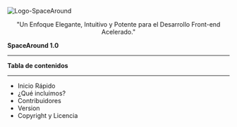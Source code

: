 ![Logo-SpaceAround](https://github.com/Aleman0318/ProyectoHDP-Computo2/assets/167546366/2a351405-6a65-4831-afd8-374257b2b57d)

<p align = "center">"Un Enfoque Elegante, Intuitivo y Potente para el Desarrollo Front-end Acelerado."</p>

**SpaceAround 1.0**
<hr>

**Tabla de contenidos**<hr>
* Inicio Rápido
* ¿Qué incluimos?
* Contribuidores
* Version
* Copyright y Licencia